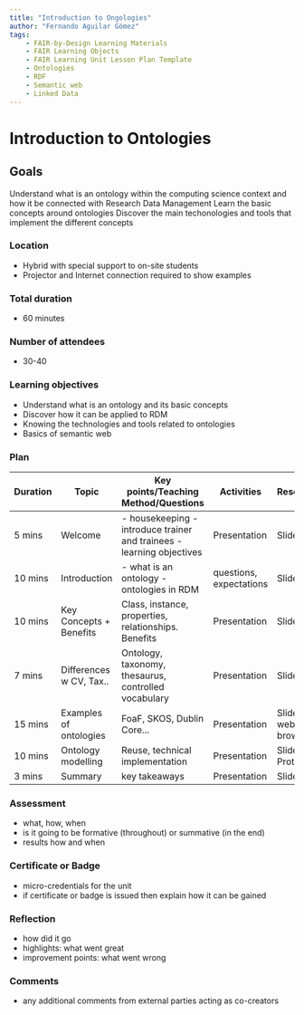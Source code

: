 ```yaml
---
title: "Introduction to Ongologies"
author: "Fernando Aguilar Gómez"
tags: 
    - FAIR-by-Design Learning Materials
    - FAIR Learning Objects
    - FAIR Learning Unit Lesson Plan Template
    - Ontologies
    - RDF
    - Semantic web
    - Linked Data
---
```


# Introduction to Ontologies

## Goals

Understand what is an ontology within the computing science context and how it be connected with Research Data Management
Learn the basic concepts around ontologies
Discover the main techonologies and tools that implement the different concepts

### Location
- Hybrid with special support to on-site students
- Projector and Internet connection required to show examples

### Total duration
- 60 minutes

### Number of attendees
- 30-40

### Learning objectives
- Understand what is an ontology and its basic concepts
- Discover how it can be applied to RDM
- Knowing the technologies and tools related to ontologies
- Basics of semantic web

### Plan
| Duration | Topic                  | Key points/Teaching Method/Questions                                   | Activities               | Resources                  |
|----------|------------------------|------------------------------------------------------------------------|--------------------------|----------------------------|
| 5 mins   | Welcome                | - housekeeping  - introduce trainer and trainees - learning objectives | Presentation             | Slides                     |
| 10 mins  | Introduction           | - what is an ontology - ontologies in RDM                              | questions, expectations  | Slides                     |
| 10 mins  | Key Concepts + Benefits| Class, instance, properties, relationships. Benefits                   | Presentation             | Slides                     |
| 7 mins   | Differences w CV, Tax..| Ontology, taxonomy, thesaurus, controlled vocabulary                   | Presentation             | Slides                     |
| 15 mins  | Examples of ontologies | FoaF, SKOS, Dublin Core...                                             | Presentation             | Slides + web browser       |
| 10 mins  | Ontology modelling     | Reuse, technical implementation                                        | Presentation             | Slides + Protegè           |
| 3 mins   | Summary                | key takeaways                                                          | Presentation             | Slides                     |



### Assessment
- what, how, when
- is it going to be formative (throughout) or summative (in the end)
- results how and when

### Certificate or Badge
- micro-credentials for the unit
- if certificate or badge is issued then explain how it can be gained

### Reflection
- how did it go
- highlights: what went great
- improvement points: what went wrong

### Comments
- any additional comments from external parties acting as co-creators
